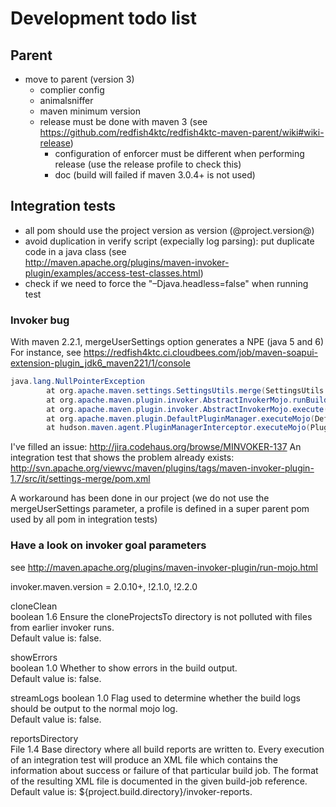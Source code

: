 # Development todo list #

## Parent ##
- move to parent (version 3)
  - complier config
  - animalsniffer
  - maven minimum version
  - release must be done with maven 3 (see https://github.com/redfish4ktc/redfish4ktc-maven-parent/wiki#wiki-release)
     - configuration of enforcer must be different when performing release (use the release profile to check this)
     - doc (build will failed if maven 3.0.4+ is not used)


## Integration tests ##
  - all pom should use the project version as version (@project.version@)
  - avoid duplication in verify script (expecially log parsing): put duplicate code in a java class (see  
http://maven.apache.org/plugins/maven-invoker-plugin/examples/access-test-classes.html)
  - check if we need to force the "–Djava.headless=false" when running test



### Invoker bug ###

With maven 2.2.1, mergeUserSettings option generates a NPE (java 5 and 6)  
For instance, see  https://redfish4ktc.ci.cloudbees.com/job/maven-soapui-extension-plugin_jdk6_maven221/1/console

```java
java.lang.NullPointerException
        at org.apache.maven.settings.SettingsUtils.merge(SettingsUtils.java:110)
        at org.apache.maven.plugin.invoker.AbstractInvokerMojo.runBuilds(AbstractInvokerMojo.java:1035)
        at org.apache.maven.plugin.invoker.AbstractInvokerMojo.execute(AbstractInvokerMojo.java:670)
        at org.apache.maven.plugin.DefaultPluginManager.executeMojo(DefaultPluginManager.java:490)
        at hudson.maven.agent.PluginManagerInterceptor.executeMojo(PluginManagerInterceptor.java:182)
```

I've filled an issue: http://jira.codehaus.org/browse/MINVOKER-137
An integration test that shows the problem already exists:  
http://svn.apache.org/viewvc/maven/plugins/tags/maven-invoker-plugin-1.7/src/it/settings-merge/pom.xml

A workaround has been done in our project (we do not use the mergeUserSettings parameter, a profile is defined in a super parent pom used by all pom in integration tests)



### Have a look on invoker goal parameters ###
see http://maven.apache.org/plugins/maven-invoker-plugin/run-mojo.html


invoker.maven.version = 2.0.10+, !2.1.0, !2.2.0

cloneClean  
boolean	1.6	Ensure the cloneProjectsTo directory is not polluted with files from earlier invoker runs.  
Default value is: false.

showErrors  
boolean	1.0	Whether to show errors in the build output.  
Default value is: false.  

streamLogs
boolean	1.0	Flag used to determine whether the build logs should be output to the normal mojo log.  
Default value is: false.

reportsDirectory  
File	1.4	Base directory where all build reports are written to. Every execution of an integration test will produce an XML file which contains the information about success or failure of that particular build job. The format of the resulting XML file is documented in the given build-job reference.  
Default value is: ${project.build.directory}/invoker-reports.


